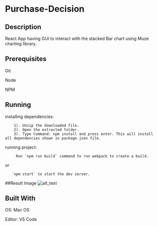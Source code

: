 # Purchase-Decision

## Description
React App having GUI to interact with the stacked Bar chart using Muze charting library.

## Prerequisites

Git

Node

NPM

## Running

  installing dependencies:
```
    1). Unzip the downloaded file.
    2). Open the extracted folder. 
    3). Type Command: npm install and press enter. This will install all dependencies shown in package.json file.
```
  running project:
```
     Run `npm run build` command to run webpack to create a build.
```

or

```
   `npm start` to start the dev server.
```

##Result Image 
![alt_text](https://i.imgur.com/6N8rLrR.png)

## Built With

OS: Mac OS

Editor: VS Code